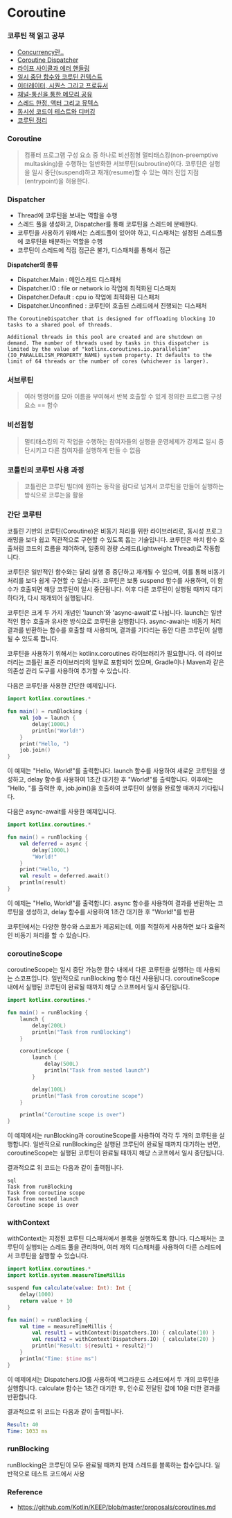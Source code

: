 # Coroutine

### 코루틴 책 읽고 공부
- [Concurrency란..](docs/concurrency_1.md)
- [Coroutine Dispatcher](docs/concurrency_2.md)
- [라이프 사이클과 에러 핸들링](docs/concurrency_3.md)
- [일시 중단 함수와 코루틴 컨텍스트](docs/concurrency_4.md)
- [이터레이터, 시퀀스 그리고 프로듀서](docs/concurrency_5.md)
- [채널-통신을 통한 메모리 공유](docs/concurrency_6.md)
- [스레드 한정, 액터 그리고 뮤텍스](docs/concurrency_7.md)
- [동시성 코드이 테스트와 디버깅](docs/concurrency_8.md)
- [코루틴 정리](docs/coroutine.md)


### Coroutine
> 컴퓨터 프로그램 구성 요소 중 하나로 비선점형 멀티태스킹(non-preemptive multasking)을 수행하는 일반화한 서브루틴(subroutine)이다.
> 코루틴은 실행을 일시 중단(suspend)하고 재개(resume)할 수 있는 여러 진입 지점(entrypoint)을 허용한다.

### Dispatcher

- Thread에 코루틴을 보내는 역할을 수행
- 스레드 풀을 생성하고, Dispatcher를 통해 코루틴을 스레드에 분배한다.
- 코루틴을 사용하기 위해서는 스레드풀이 있어야 하고, 디스패처는 설정된 스레드풀에 코루틴을 배분하는 역할을 수행
- 코루틴이 스레드에 직접 접근은 불가, 디스패처를 통해서 접근

**Dispatcher의 종류**

- Dispatcher.Main : 메인스레드 디스패처
- Dispatcher.IO : file or network io 작업에 최적화된 디스패처
- Dispatcher.Default : cpu io 작업에 최적화된 디스패처
- Dispatcher.Unconfined : 코루틴이 호출된 스레드에서 진행되는 디스패처

```
The CoroutineDispatcher that is designed for offloading blocking IO tasks to a shared pool of threads.

Additional threads in this pool are created and are shutdown on demand. The number of threads used by tasks in this dispatcher is limited by the value of "kotlinx.coroutines.io.parallelism" (IO_PARALLELISM_PROPERTY_NAME) system property. It defaults to the limit of 64 threads or the number of cores (whichever is larger).
```

### 서브루틴
> 여러 명령어를 모아 이름을 부여해서 반복 호출할 수 있게 정의한 프로그램 구성 요소 == 함수

### 비선점형
> 멀티태스킹의 각 작업을 수행하는 참여자들의 실행을 운영체제가 강제로 일시 중단시키고 다른 참여자를 실행하게 만들 수 없음

### 코틀린의 코루틴 사용 과정
> 코틀린은 코루틴 빌더에 원하는 동작을 람다로 넘겨서 코루틴을 만들어 실행하는 방식으로 코루는을 활용

### 간단 코루틴

코틀린 기반의 코루틴(Coroutine)은 비동기 처리를 위한 라이브러리로, 동시성 프로그래밍을 보다 쉽고 직관적으로 구현할 수 있도록 돕는 기술입니다. 코루틴은 마치 함수 호출처럼 코드의 흐름을 제어하며, 일종의 경량 스레드(Lightweight Thread)로 작동합니다.

코루틴은 일반적인 함수와는 달리 실행 중 중단하고 재개될 수 있으며, 이를 통해 비동기 처리를 보다 쉽게 구현할 수 있습니다. 코루틴은 보통 suspend 함수를 사용하며, 이 함수가 호출되면 해당 코루틴이 일시 중단됩니다. 이후 다른 코루틴이 실행될 때까지 대기하다가, 다시 재개되어 실행됩니다.

코루틴은 크게 두 가지 개념인 'launch'와 'async-await'로 나뉩니다. launch는 일반적인 함수 호출과 유사한 방식으로 코루틴을 실행합니다. async-await는 비동기 처리 결과를 반환하는 함수를 호출할 때 사용되며, 결과를 기다리는 동안 다른 코루틴이 실행될 수 있도록 합니다.

코루틴을 사용하기 위해서는 kotlinx.coroutines 라이브러리가 필요합니다. 이 라이브러리는 코틀린 표준 라이브러리의 일부로 포함되어 있으며, Gradle이나 Maven과 같은 의존성 관리 도구를 사용하여 추가할 수 있습니다.

다음은 코루틴을 사용한 간단한 예제입니다.

```kotlin
import kotlinx.coroutines.*

fun main() = runBlocking {
    val job = launch {
        delay(1000L)
        println("World!")
    }
    print("Hello, ")
    job.join()
}
```
이 예제는 "Hello, World!"를 출력합니다. launch 함수를 사용하여 새로운 코루틴을 생성하고, delay 함수를 사용하여 1초간 대기한 후 "World!"를 출력합니다. 이후에는 "Hello, "를 출력한 후, job.join()을 호출하여 코루틴이 실행을 완료할 때까지 기다립니다.

다음은 async-await를 사용한 예제입니다.

```kotlin
import kotlinx.coroutines.*

fun main() = runBlocking {
    val deferred = async {
        delay(1000L)
        "World!"
    }
    print("Hello, ")
    val result = deferred.await()
    println(result)
}
```
이 예제는 "Hello, World!"를 출력합니다. async 함수를 사용하여 결과를 반환하는 코루틴을 생성하고, delay 함수를 사용하여 1초간 대기한 후 "World!"를 반환

코루틴에서는 다양한 함수와 스코프가 제공되는데, 이를 적절하게 사용하면 보다 효율적인 비동기 처리를 할 수 있습니다.

### coroutineScope
coroutineScope는 일시 중단 가능한 함수 내에서 다른 코루틴을 실행하는 데 사용되는 스코프입니다. 일반적으로 runBlocking 함수 대신 사용됩니다. coroutineScope 내에서 실행된 코루틴이 완료될 때까지 해당 스코프에서 일시 중단됩니다.

```kotlin
import kotlinx.coroutines.*

fun main() = runBlocking {
    launch {
        delay(200L)
        println("Task from runBlocking")
    }

    coroutineScope {
        launch {
            delay(500L)
            println("Task from nested launch")
        }

        delay(100L)
        println("Task from coroutine scope") 
    }

    println("Coroutine scope is over") 
}
```
이 예제에서는 runBlocking과 coroutineScope를 사용하여 각각 두 개의 코루틴을 실행합니다. 일반적으로 runBlocking은 실행된 코루틴이 완료될 때까지 대기하는 반면, coroutineScope는 실행된 코루틴이 완료될 때까지 해당 스코프에서 일시 중단됩니다.

결과적으로 위 코드는 다음과 같이 출력됩니다.

```
sql
Task from runBlocking
Task from coroutine scope
Task from nested launch
Coroutine scope is over
```

### withContext
withContext는 지정된 코루틴 디스패처에서 블록을 실행하도록 합니다. 디스패처는 코루틴이 실행되는 스레드 풀을 관리하며, 여러 개의 디스패처를 사용하여 다른 스레드에서 코루틴을 실행할 수 있습니다.

```kotlin
import kotlinx.coroutines.*
import kotlin.system.measureTimeMillis

suspend fun calculate(value: Int): Int {
    delay(1000)
    return value + 10
}

fun main() = runBlocking {
    val time = measureTimeMillis {
        val result1 = withContext(Dispatchers.IO) { calculate(10) }
        val result2 = withContext(Dispatchers.IO) { calculate(20) }
        println("Result: ${result1 + result2}")
    }
    println("Time: $time ms")
}
```
이 예제에서는 Dispatchers.IO를 사용하여 백그라운드 스레드에서 두 개의 코루틴을 실행합니다. calculate 함수는 1초간 대기한 후, 인수로 전달된 값에 10을 더한 결과를 반환합니다.

결과적으로 위 코드는 다음과 같이 출력됩니다.

```yaml
Result: 40
Time: 1033 ms
```

### runBlocking
runBlocking은 코루틴이 모두 완료될 때까지 현재 스레드를 블록하는 함수입니다. 일반적으로 테스트 코드에서 사용

### Reference

- https://github.com/Kotlin/KEEP/blob/master/proposals/coroutines.md
